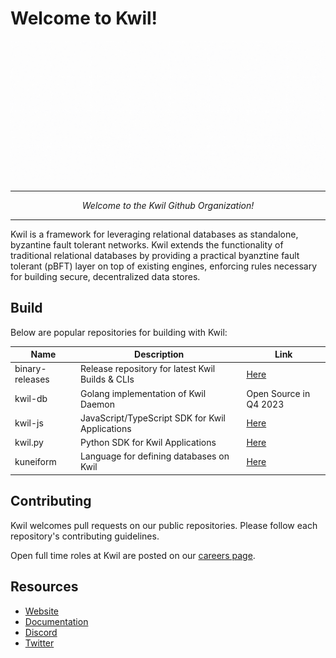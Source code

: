 # Welcome to Kwil!

![Masthead](https://github.com/kwilteam/.github/blob/main/images/welcome-kwil.gif?raw=true)

----
<p align="center">
<i>Welcome to the Kwil Github Organization!</i>
</p>

-----


Kwil is a framework for leveraging relational databases as standalone, byzantine fault tolerant networks. Kwil extends the functionality of traditional relational databases by providing a practical byanztine fault tolerant (pBFT) layer on top of existing engines, enforcing rules necessary for building secure, decentralized data stores.

## Build

Below are popular repositories for building with Kwil:

| Name | Description | Link |
|----------|----------|----------|
| binary-releases | Release repository for latest Kwil Builds & CLIs | [Here](https://github.com/kwilteam/binary-releases) |
| kwil-db | Golang implementation of Kwil Daemon | Open Source in Q4 2023 |
| kwil-js | JavaScript/TypeScript SDK for Kwil Applications | [Here](https://github.com/kwilteam/kwil-js) |
| kwil.py | Python SDK for Kwil Applications | [Here](https://github.com/kwilteam/kwil.py) |
| kuneiform |  Language for defining databases on Kwil | [Here](https://github.com/kwilteam/kuneiform) |

## Contributing

Kwil welcomes pull requests on our public repositories. Please follow each repository's contributing guidelines.

Open full time roles at Kwil are posted on our [careers page](https://www.kwil.com/careers).

## Resources

- [Website](https://www.kwil.com)
- [Documentation](https://docs.kwil.com)
- [Discord](https://discord.com/invite/HzRPZ59Kay)
- [Twitter](https://twitter.com/kwilteam)
